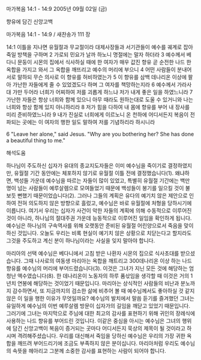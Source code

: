 마가복음 14:1 - 14:9 
2005년 09월 02일 (금)

향유에 담긴 신앙고백



마가복음 14:1 - 14:9 / 새찬송가 111 장


14:1 이틀을 지나면 유월절과 무교절이라 대제사장들과 서기관들이 예수를 궤계로 잡아 죽일 방책을 구하며 2 가로되 민요가 날까 하노니 명절에는 말자 하더라 3 예수께서 베다니 문둥이 시몬의 집에서 식사하실 때에 한 여자가 매우 값진 향유 곧 순전한 나드 한 옥합을 가지고 와서 그 옥합을 깨뜨리고 예수의 머리에 부으니 4 어떤 사람들이 분내어 서로 말하되 무슨 의사로 이 향유를 허비하였는가 5 이 향유를 삼백 데나리온 이상에 팔아 가난한 자들에게 줄 수 있었겠도다 하며 그 여자를 책망하는지라 6 예수께서 가라사대 가만 두어라 너희가 어찌하여 저를 괴롭게 하느냐 저가 내게 좋은 일을 하였느니라 7 가난한 자들은 항상 너희와 함께 있으니 아무 때라도 원하는대로 도울 수 있거니와 나는 너희와 항상 함께 있지 아니하리라 8 저가 힘을 다하여 내 몸에 향유를 부어 내 장사를 미리 준비하였느니라 9 내가 진실로 너희에게 이르노니 온 천하에 어디서든지 복음이 전파되는 곳에는 이 여자의 행한 일도 말하여 저를 기념하리라 하시니라 

6 "Leave her alone," said Jesus. "Why are you bothering her? She has done a beautiful thing to me."

해석도움





하나님이 주도하신 십자가 
유대의 종교지도자들은 이미 예수님을 죽이기로 결정하였지만, 유월절 기간 동안에는 체포하지 않기로 유월절 이틀 전에 결정했습니다(1). 왜냐하면, 백성들 가운데 예수님을 따르는 자들이 많이 있었고, 특별히 유월절 기간에는 백만 명이 넘는 사람들이 예루살렘으로 모여들었기 때문에 백성들이 봉기를 일으킬 것이 불 보듯 뻔했기 때문이었습니다(2). 그러나 그들의 계획은 유다의 예기치 않은 제안으로 인하여 전혀 의도하지 않은 방향으로 흘렀고, 예수님은 바로 유월절에 처형을 당하시기에 이릅니다. 여기서 우리는 십자가 사건이 악한 자들의 계획에 의해 수동적으로 이루어진 것이 아니라, 하나님의 절대주권 가운데 능동적으로 이루어진 일임을 확인하게 됩니다. 예수님은 하나님의 구속역사를 위해 오랫동안 준비된 유월절 어린양으로서 죽음을 맞이하신 것입니다. 오늘도 우리는 비록 현실이 예기치 않은 상황으로 치닫는다고 할지라도 그것을 주도하고 계신 분이 하나님이라는 사실을 잊지 말아야 합니다. 

마리아의 선택 
예수님은 베다니에서 고침 받은 나환자 시몬의 집으로 식사초대를 받으셨습니다. 그때 나사로의 여동생 마리아는 옥합을 깨트리고 300데나리온 이상 하는 나드 향유를 예수님의 머리에 부어드렸습니다(3). 이것은 그녀가 지닌 모든 것에 해당하는 엄청난 액수였습니다(8). 한 데나리온이 노동자의 하루 품삯임을 생각할 때 이것은 거의 1년치 연봉에 해당하는 것이었기 때문입니다. 마리아는 상식적인 사람들의 비난과 분노까지 감수하면서, 또 지금까지의 검소한 삶에 비추어 볼 때 예수님께서도 좋아하실 것 같지 않은 이 일을 행한 이유가 무엇일까요? 예수님의 발치에서 말씀 듣기를 즐겨했던 그녀는 유일하게 예수님의 이번 예루살렘 방문이 십자가의 길임을 깨닫고 있었기 때문입니다. 그러기에 그녀는 마지막으로 주님에 대한 최고의 감사를 표현하기 위해 귀인의 장례식에 사용하는 나드 향유를 부어드린 것입니다. 이같은 중심을 아시는 예수님은 그녀의 행위에 담긴 신앙고백이 복음이 증거되는 곳마다 어디서든지 묵상의 제목이 될 것이라고 하시며 격려해주셨습니다. 우리를 대신해서 죽임을 당하신 예수님은 우리의 가장 귀한 옥합을 깨뜨려 부어드리기에 조금도 부족하지 않은 분이십니다. 마리아처럼 우리도 예수님의 속뜻을 헤아리고 그분께 소중한 감사를 표현하는 사람이 되어야 합니다.